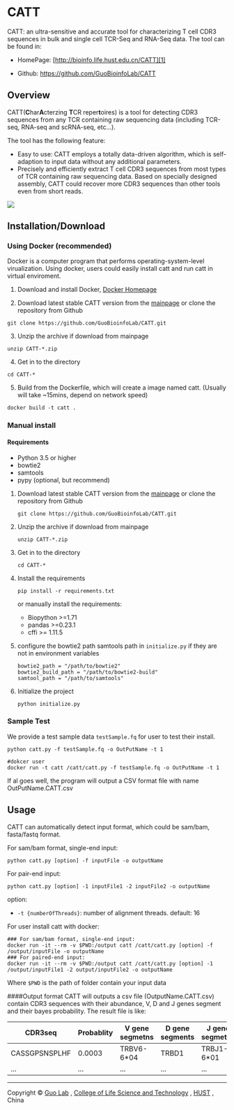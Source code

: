 # CATT
CATT: an ultra-sensitive and accurate tool for characterizing T cell CDR3 sequences in bulk and single cell TCR-Seq and RNA-Seq data. The tool can be found in:

* HomePage: [http://bioinfo.life.hust.edu.cn/CATT][1]

* Github: https://github.com/GuoBioinfoLab/CATT



## Overview

CATT(**C**har**A**cterzing **T**CR reper**t**oires) is a tool for detecting CDR3 sequences from any TCR containing raw sequencing data (including TCR-seq, RNA-seq and scRNA-seq, etc...). 

The tool has the following feature:
* Easy to use: CATT employs a totally data-driven algorithm, which is self-adaption to input data without any additional parameters.
* Precisely and efficiently extract T cell CDR3 sequences from most types of TCR containing raw sequencing data. Based on specially designed assembly, CATT could recover more CDR3 sequences than other tools even from short reads.

![][image-1]


## Installation/Download

### Using Docker (recommended)

Docker is a computer program that performs operating-system-level virualization. Using docker, users could easily install catt and run catt in virtual enviroment.

1. Download and install Docker, [Docker Homepage](https://www.docker.com/)

2. Download latest stable CATT version from the [mainpage][2] or clone the repository from Github
```
git clone https://github.com/GuoBioinfoLab/CATT.git
```

3. Unzip the archive if download from mainpage
```
unzip CATT-*.zip
```

4. Get in to the directory
```
cd CATT-*
```

5. Build from the Dockerfile, which will create a image named catt. (Usually will take ~15mins, depend on network speed)
```
docker build -t catt .
```


### Manual install

#### Requirements

* Python 3.5 or higher
* bowtie2
* samtools
* pypy (optional, but recommend)


1. Download latest stable CATT version from the [mainpage][2] or clone the repository from Github
    ```
    git clone https://github.com/GuoBioinfoLab/CATT.git
    ```

3. Unzip the archive if download from mainpage
    ```
    unzip CATT-*.zip
    ```

4. Get in to the directory
    ```
    cd CATT-*
    ```


5. Install the requirements
    ``` 
    pip install -r requirements.txt
    ```
    or manually install the requirements:
    *   Biopython \>=1.71
    *   pandas \>=0.23.1
    *   cffi \>= 1.11.5
    
6. configure the bowtie2 path samtools path in `initialize.py` if they are not in environment variables
    ```
    bowtie2_path = "/path/to/bowtie2"
    bowtie2_build_path = "/path/to/bowtie2-build"
    samtool_path = "/path/to/samtools"
    ```

7. Initialize the project
    ```
    python initialize.py
    ```


### Sample Test
We provide a test sample data `testSample.fq` for user to test their install.
```Shell
python catt.py -f testSample.fq -o OutPutName -t 1

#dokcer user
docker run -t catt /catt/catt.py -f testSample.fq -o OutPutName -t 1
```
If al goes well, the program will output a CSV format file with name OutPutName.CATT.csv

## Usage
CATT can automatically detect input format, which could be sam/bam, fasta/fastq format.

For sam/bam format, single-end input:
```
python catt.py [option] -f inputFile -o outputName
```

For pair-end input:
```
python catt.py [option] -1 inputFile1 -2 inputFile2 -o outputName
```


option:

* `-t {numberOfThreads}`: number of alignment threads. default: 16


For user install catt with docker:
```Shell
### For sam/bam format, single-end input:
docker run -it --rm -v $PWD:/output catt /catt/catt.py [option] -f /output/inputFile -o outputName
### For paired-end input:
docker run -it --rm -v $PWD:/output catt /catt/catt.py [option] -1 /output/inputFile1 -2 output/inputFile2 -o outputName
```
Where `$PWD` is the path of folder contain your input data

####Output format
CATT will outputs a csv file (OutputName.CATT.csv) contain CDR3 sequences with their abundance, V, D and J genes segment and their bayes probability. The result file is like:

| CDR3seq | Probablity | V gene segmetns | D gene segments | J gene segmetns | Frequency |
| --- | --- | --- | --- | --- | --- |
| CASSGPSNSPLHF |0.0003 | TRBV6-6*04 | TRBD1 | TRBJ1-6*01 |14 |
| ... |... | ... | ... | ... |... |


---

Copyright © [Guo Lab][3] , [College of Life Science and Technology][4] , [HUST][5] , China

[1]:	http://bioinfo.life.hust.edu.cn/CATT
[2]:	http://144.34.223.36/catt/CATT-master.zip
[3]:	http://bioinfo.life.hust.edu.cn/
[4]:	http://life.hust.edu.cn/
[5]:	http://www.hust.edu.cn/

[image-1]:	http://23.106.150.157/liuchengjiantu.jpg